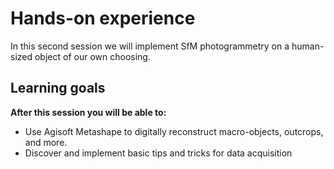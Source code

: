# Hands-on experience

In this second session we will implement SfM photogrammetry on a human-sized object of our own choosing.

## Learning goals

**After this session you will be able to:**

- Use Agisoft Metashape to digitally reconstruct macro-objects, outcrops, and more.
- Discover and implement basic tips and tricks for data acquisition
